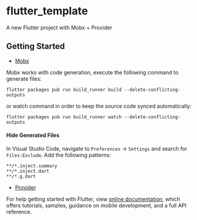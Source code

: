 # flutter_template

A new Flutter project with Mobx + Provider

## Getting Started

- [Mobx](https://github.com/mobxjs/mobx.dart)

Mobx works with code generation, execute the following command to generate files:

```
flutter packages pub run build_runner build --delete-conflicting-outputs
```

or watch command in order to keep the source code synced automatically:

```
flutter packages pub run build_runner watch --delete-conflicting-outputs
```

#### Hide Generated Files

In Visual Studio Code, navigate to `Preferences` -> `Settings` and search for `Files:Exclude`. Add the following patterns:
```
**/*.inject.summary
**/*.inject.dart
**/*.g.dart
```
- [Provider](https://github.com/rrousselGit/provider)

For help getting started with Flutter, view
[online documentation](https://flutter.dev/docs), which offers tutorials,
samples, guidance on mobile development, and a full API reference.
